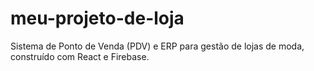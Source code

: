 # meu-projeto-de-loja
Sistema de Ponto de Venda (PDV) e ERP para gestão de lojas de moda, construído com React e Firebase.
